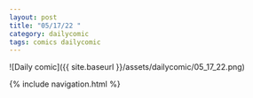 ```yaml
---
layout: post
title: "05/17/22 "
category: dailycomic
tags: comics dailycomic
---
```

![Daily comic]({{ site.baseurl }}/assets/dailycomic/05_17_22.png)

{% include navigation.html %}

